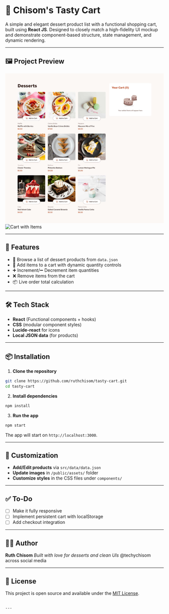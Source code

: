 # 🍰 Chisom's Tasty Cart

A simple and elegant dessert product list with a functional shopping cart, built using **React JS**. Designed to closely match a high-fidelity UI mockup and demonstrate component-based structure, state management, and dynamic rendering.    

---

## 🖼️ Project Preview

![Empty Cart View](./public/assets/preview-empty.jpg)
![Cart with Items](./public/assets/preview-cart.jpg)

---

## 🚀 Features

- 🍩 Browse a list of dessert products from `data.json`
- 🛒 Add items to a cart with dynamic quantity controls
- ➕ Increment/➖ Decrement item quantities
- ❌ Remove items from the cart
- 📦 Live order total calculation

---

## 🛠️ Tech Stack

- **React** (Functional components + hooks)
- **CSS** (modular component styles)
- **Lucide-react** for icons
- **Local JSON data** (for products)

---

## 📦 Installation

1. **Clone the repository**
```bash
git clone https://github.com/ruthchisom/tasty-cart.git
cd tasty-cart
````

2. **Install dependencies**

```bash
npm install
```

3. **Run the app**

```bash
npm start
```

The app will start on `http://localhost:3000`.

---

## 🔧 Customization

* **Add/Edit products** via `src/data/data.json`
* **Update images** in `/public/assets/` folder
* **Customize styles** in the CSS files under `components/`

---

## ✅ To-Do

* [ ] Make it fully responsive
* [ ] Implement persistent cart with localStorage
* [ ] Add checkout integration

---

## 🧑‍💻 Author

**Ruth Chisom**
*Built with love for desserts and clean UIs*
@techychisom across social media

---

## 📄 License

This project is open source and available under the [MIT License](LICENSE).

```

---

```
